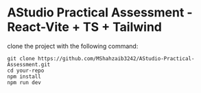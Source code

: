 # AStudio Practical Assessment - React-Vite + TS + Tailwind

clone the project with the following command:

```
git clone https://github.com/MShahzaib3242/AStudio-Practical-Assessment.git
cd your-repo
npm install
npm run dev
```
